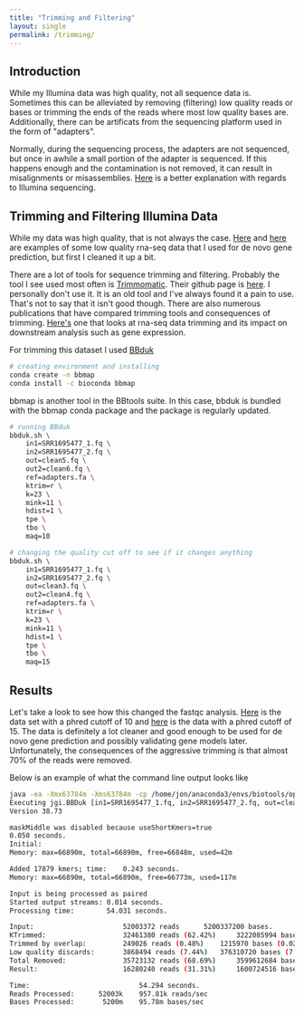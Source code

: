 ```yaml
---
title: "Trimming and Filtering"
layout: single
permalink: /trimming/
---
```


## Introduction

While my Illumina data was high quality, not all sequence data is. Sometimes this can be alleviated by removing (filtering) low quality reads or bases or trimming the ends of the reads where most low quality bases are. Additionally, there can be artificats from the sequencing platform used in the form of "adapters".

Normally, during the sequencing process, the adapters are not sequenced, but once in awhile a small portion of the adapter is sequenced. If this happens enough and the contamination is not removed, it can result in misalignments or misassemblies. [Here](https://www.ecseq.com/support/ngs/trimming-adapter-sequences-is-it-necessary) is a better explanation with regards to Illumina sequencing. 

## Trimming and Filtering Illumina Data

While my data was high quality, that is not always the case. [Here](/badrna1/) and [here](/badrna2/) are examples of some low quality rna-seq data that I used for de novo gene prediction, but first I cleaned it up a bit. 

There are a lot of tools for sequence trimming and filtering. Probably the tool I see used most often is [Trimmomatic](http://www.usadellab.org/cms/?page=trimmomatic). Their github page is [here](https://github.com/usadellab/Trimmomatic). I personally don't use it. It is an old tool and I've always found it a pain to use. That's not to say that it isn't good though. There are also numerous publications that have compared trimming tools and consequences of trimming. [Here's](https://link.springer.com/article/10.1186/s12859-016-0956-2) one that looks at rna-seq data trimming and its impact on downstream analysis such as gene expression. 

For trimming this dataset I used [BBduk](https://jgi.doe.gov/data-and-tools/bbtools/bb-tools-user-guide/bbduk-guide/)

```bash
# creating environment and installing
conda create -n bbmap
conda install -c bioconda bbmap 
```
bbmap is another tool in the BBtools suite. In this case, bbduk is bundled with the bbmap conda package and the package is regularly updated. 
 
```bash
# running BBduk
bbduk.sh \
    in1=SRR1695477_1.fq \
    in2=SRR1695477_2.fq \
    out=clean5.fq \
    out2=clean6.fq \
    ref=adapters.fa \
    ktrim=r \
    k=23 \
    mink=11 \
    hdist=1 \
    tpe \
    tbo \
    maq=10

# changing the quality cut off to see if it changes anything
bbduk.sh \
    in1=SRR1695477_1.fq \
    in2=SRR1695477_2.fq \
    out=clean3.fq \
    out2=clean4.fq \
    ref=adapters.fa \
    ktrim=r \
    k=23 \
    mink=11 \
    hdist=1 \
    tpe \
    tbo \
    maq=15
```

## Results 

Let's take a look to see how this changed the fastqc analysis. [Here](/cleaned_mapq10/) is the data set with a phred cutoff of 10 and [here](/cleaned_mapq15/) is the data with a phred cutoff of 15. The data is definitely a lot cleaner and good enough to be used for de novo gene prediction and possibly validating gene models later. Unfortunately, the consequences of the aggressive trimming is that almost 70% of the reads were removed. 

Below is an example of what the command line output looks like

```bash
java -ea -Xmx63784m -Xms63784m -cp /home/jon/anaconda3/envs/biotools/opt/bbmap-38.73-0/current/ jgi.BBDuk in1=SRR1695477_1.fq in2=SRR1695477_2.fq out=clean3.fq out2=clean4.fq ref=adapters.fa ktrim=r k=23 mink=11 hdist=1 tpe tbo maq=15
Executing jgi.BBDuk [in1=SRR1695477_1.fq, in2=SRR1695477_2.fq, out=clean3.fq, out2=clean4.fq, ref=adapters.fa, ktrim=r, k=23, mink=11, hdist=1, tpe, tbo, maq=15]
Version 38.73

maskMiddle was disabled because useShortKmers=true
0.050 seconds.
Initial:
Memory: max=66890m, total=66890m, free=66848m, used=42m

Added 17879 kmers; time: 	0.243 seconds.
Memory: max=66890m, total=66890m, free=66773m, used=117m

Input is being processed as paired
Started output streams:	0.014 seconds.
Processing time:   		54.031 seconds.

Input:                  	52003372 reads 		5200337200 bases.
KTrimmed:               	32461380 reads (62.42%) 	3222085994 bases (61.96%)
Trimmed by overlap:     	249026 reads (0.48%) 	1215970 bases (0.02%)
Low quality discards:   	3868494 reads (7.44%) 	376310720 bases (7.24%)
Total Removed:          	35723132 reads (68.69%) 	3599612684 bases (69.22%)
Result:                 	16280240 reads (31.31%) 	1600724516 bases (30.78%)

Time:                         	54.294 seconds.
Reads Processed:      52003k 	957.81k reads/sec
Bases Processed:       5200m 	95.78m bases/sec
```

